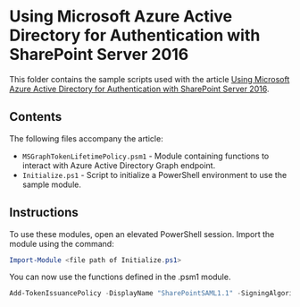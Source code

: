 # Using Microsoft Azure Active Directory for Authentication with SharePoint Server 2016
This folder contains the sample scripts used with the article [Using Microsoft Azure Active Directory for Authentication with SharePoint Server 2016](../aad-sharepoint2016.md).

## Contents
The following files accompany the article:
- `MSGraphTokenLifetimePolicy.psm1` - Module containing functions to interact with Azure Active Directory Graph endpoint.
- `Initialize.ps1` - Script to initialize a PowerShell environment to use the sample module.

## Instructions
To use these modules, open an elevated PowerShell session. Import the module using the command:

````powershell
Import-Module <file path of Initialize.ps1>
````
You can now use the functions defined in the .psm1 module.

````powershell
Add-TokenIssuancePolicy -DisplayName "SharePointSAML1.1" -SigningAlgorithm "http://www.w3.org/2001/04/xmldsig-more#rsa-sha256" -TokenResponseSigningPolicy TokenOnly -SamlTokenVersion "1.1"
````